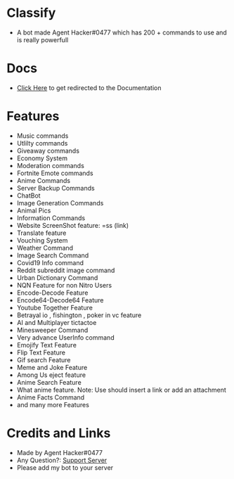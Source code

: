 # Classify
- A bot made Agent Hacker#0477 which has 200 + commands to use and is really powerfull
# Docs 
- [Click Here](./Docs/MAIN.md) to get redirected to the Documentation
# Features
- Music commands
- Utlilty commands
- Giveaway commands
- Economy System
- Moderation commands
- Fortnite Emote commands
- Anime Commands
- Server Backup Commands
- ChatBot
- Image Generation Commands
- Animal Pics
- Information Commands
- Website ScreenShot feature: =ss (link)
- Translate feature
- Vouching System
- Weather Command
- Image Search Command
- Covid19 Info command
- Reddit subreddit image command
- Urban Dictionary Command
- NQN Feature for non Nitro Users
- Encode-Decode Feature
- Encode64-Decode64 Feature
- Youtube Together Feature
- Betrayal io , fishington , poker in vc feature
- AI and Multiplayer tictactoe
- Minesweeper Command
- Very advance UserInfo command
- Emojify Text Feature
- Flip Text Feature
- Gif search Feature
- Meme and Joke Feature
- Among Us eject feature
- Anime Search Feature
- What anime feature. Note: Use should insert a link or add an attachment
- Anime Facts Command
- and many more Features
# Credits and Links
- Made by Agent Hacker#0477
- Any Question?: [Support Server](https://classifysite.agenthacker.repl.co/server_link.html)
- Please add my bot to your server